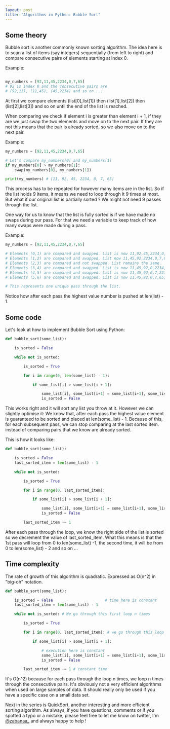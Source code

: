 ```yaml
---
layout: post
title: "Algorithms in Python: Bubble Sort"
---
```


## Some theory

Bubble sort is another commonly known sorting algorithm. The idea here is to
scan a list of items (say integers) sequentially (from left to right) and
compare consecutive pairs of elements starting at index 0.

Example:
```python

my_numbers = [92,11,45,2234,0,7,65]
# 92 is index 0 and the consecutive pairs are
# (92,11), (11,45), (45,2234) and so on ...
```
At first we compare elements (list[0],list[1]) then (list[1],list[2]) then
(list[2],list[3]) and so on until the end of the list is reached.

When comparing we check if element i is greater than element i + 1, if they are
we just swap the two elements and move on to the next pair. If they are not this
means that the pair is already sorted, so we also move on to the next pair.

Example:
```python
my_numbers = [92,11,45,2234,0,7,65]

# Let's compare my_numbers[0] and my_numbers[1]
if my_numbers[0] > my_numbers[1]:
    swap(my_numbers[0], my_numbers[1])

print(my_numbers) # [11, 92, 45, 2234, 0, 7, 65]
```

This process has to be repeated for however many items are in the list. So if
the list holds 9 items, it means we need to loop through it 9 times at most.
But what if our original list is partially sorted ? We might not need 9 passes
through the list.

One way for us to know that the list is fully sorted is if we have made no
swaps during our pass. For that we need a variable to keep track of how many
swaps were made during a pass.

Example:
```python
my_numbers = [92,11,45,2234,0,7,65]

# Elements (0,1) are compared and swapped. List is now 11,92,45,2234,0,7,65
# Elements (1,2) are compared and swapped. List now 11,45,92,2234,0,7,65
# Elements (2,3) are compared and not swapped. List remains the same.
# Elements (3,4) are compared and swapped. List is now 11,45,92,0,2234,0,7,65
# Elements (4,5) are compared and swapped. List is now 11,45,92,0,7,2234,65
# Elements (5,6) are compared and swapped. List is now 11,45,92,0,7,65,2234

# This represents one unique pass through the list.
```

Notice how after each pass the highest value number is pushed at len(list) - 1.

## Some code

Let's look at how to implement Bubble Sort using Python:

```python
def bubble_sort(some_list):

    is_sorted = False

    while not is_sorted:

        is_sorted = True

        for i in range(0, len(some_list) - 1):

            if some_list[i] > some_list[i + 1]:

                some_list[i], some_list[i+1] = some_list[i+1], some_list[i]
                is_sorted = False
```
This works right and it will sort any list you throw at it. However we can
slightly optimise it: We know that, after each pass the highest value element is
guaranteed to be sorted and placed at len(some\_list) - 1. Because of this, for
each subsequent pass, we can stop comparing at the last sorted item. instead of
comparing pairs that we know are already sorted.

This is how it looks like:

```python
def bubble_sort(some_list):

    is_sorted = False
    last_sorted_item = len(some_list) - 1

    while not is_sorted:

        is_sorted = True

        for i in range(0, last_sorted_item):

            if some_list[i] > some_list[i + 1]:

                some_list[i], some_list[i+1] = some_list[i+1], some_list[i]
                is_sorted = False

        last_sorted_item -= 1
```

After each pass through the loop, we know the right side of the list is sorted
so we decrement the value of last\_sorted\_item. What this means is that the 1st
pass will loop from 0 to len(some\_list) -1, the second time, it will be from 0
to len(some\_list) - 2 and so on ...

## Time complexity

The rate of growth of this algorithm is quadratic. Expressed as O(n^2) in
"big-oh" notation.

```python
def bubble_sort(some_list):

    is_sorted = False                       # time here is constant
    last_sorted_item = len(some_list) - 1

    while not is_sorted: # We go through this first loop n times

        is_sorted = True

        for i in range(0, last_sorted_item): # we go through this loop n-1 times

            if some_list[i] > some_list[i + 1]:

                # execution here is constant
                some_list[i], some_list[i+1] = some_list[i+1], some_list[i]
                is_sorted = False

        last_sorted_item -= 1 # constant time
```

It's O(n^2) because for each pass through the loop n times, we loop n times
through the consecutive pairs. It's obviously not a very efficient algorithms
when used on large samples of data. It should really only be used if you have a
specific case on a small data set.

Next in the series is QuickSort, another interesting and more efficient sorting
algorithm. As always, if you have questions, comments or if you spotted a typo
or a mistake, please feel free to let me know on twitter, I'm
[@zabanaa\_](https://twitter.com/zabanaa) and always happy to help !
